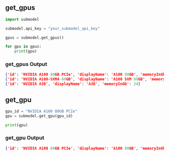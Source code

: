 ## get_gpus

```python
import submodel

submodel.api_key = "your_submodel_api_key"

gpus = submodel.get_gpus()

for gpu in gpus:
    print(gpu)
```

### get_gpus Output

```json
{'id': 'NVIDIA A100 80GB PCIe', 'displayName': 'A100 80GB', 'memoryInGb': 80}
{'id': 'NVIDIA A100-SXM4-80GB', 'displayName': 'A100 SXM 80GB', 'memoryInGb': 80}
{'id': 'NVIDIA A30', 'displayName': 'A30', 'memoryInGb': 24}
```

## get_gpu

```python
gpu_id = "NVIDIA A100 80GB PCIe"
gpu = submodel.get_gpu(gpu_id)

print(gpu)
```

### get_gpu Output

```json
{'id': 'NVIDIA A100 80GB PCIe', 'displayName': 'A100 80GB', 'memoryInGb': 80, 'secureCloud': True, 'communityCloud': True, 'lowestPrice': {'minimumBidPrice': 1.158, 'uninterruptablePrice': 1.89}}
```
